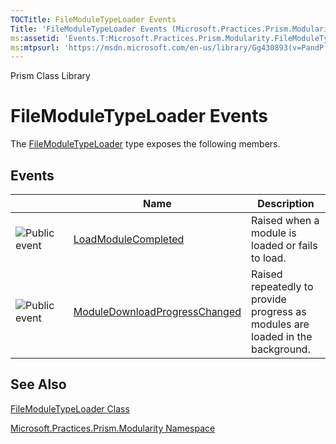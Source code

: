```yaml
---
TOCTitle: FileModuleTypeLoader Events
Title: 'FileModuleTypeLoader Events (Microsoft.Practices.Prism.Modularity)'
ms:assetid: 'Events.T:Microsoft.Practices.Prism.Modularity.FileModuleTypeLoader'
ms:mtpsurl: 'https://msdn.microsoft.com/en-us/library/Gg430893(v=PandP.50)'
---
```


Prism Class Library

FileModuleTypeLoader Events
===========================

The [FileModuleTypeLoader](https://msdn.microsoft.com/en-us/library/microsoft.practices.prism.modularity.filemoduletypeloader(v=pandp.50)) type exposes the following members.

Events
------

<table>
<colgroup>
<col width="33%" />
<col width="33%" />
<col width="33%" />
</colgroup>
<thead>
<tr class="header">
<th> </th>
<th>Name</th>
<th>Description</th>
</tr>
</thead>
<tbody>
<tr class="odd">
<td><img src="https://msdn.microsoft.com/en-us/Gg430893.pubevent(en-us,PandP.50).gif" title="Public event" /></td>
<td><a href="https://msdn.microsoft.com/e:microsoft.practices.prism.modularity.filemoduletypeloader.loadmodulecompleted">LoadModuleCompleted</a></td>
<td><div class="summary">
Raised when a module is loaded or fails to load.
</div></td>
</tr>
<tr class="even">
<td><img src="https://msdn.microsoft.com/en-us/Gg430893.pubevent(en-us,PandP.50).gif" title="Public event" /></td>
<td><a href="https://msdn.microsoft.com/e:microsoft.practices.prism.modularity.filemoduletypeloader.moduledownloadprogresschanged">ModuleDownloadProgressChanged</a></td>
<td><div class="summary">
Raised repeatedly to provide progress as modules are loaded in the background.
</div></td>
</tr>
</tbody>
</table>

See Also
--------

<span id="seeAlsoToggle"></span>
[FileModuleTypeLoader Class](https://msdn.microsoft.com/en-us/library/microsoft.practices.prism.modularity.filemoduletypeloader(v=pandp.50))

[Microsoft.Practices.Prism.Modularity Namespace](https://msdn.microsoft.com/en-us/library/microsoft.practices.prism.modularity(v=pandp.50))

